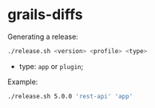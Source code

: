 # grails-diffs

Generating a release:

```bash
./release.sh <version> <profile> <type>
```

- type: `app` or `plugin`;

Example:

```bash
./release.sh 5.0.0 'rest-api' 'app'
```
